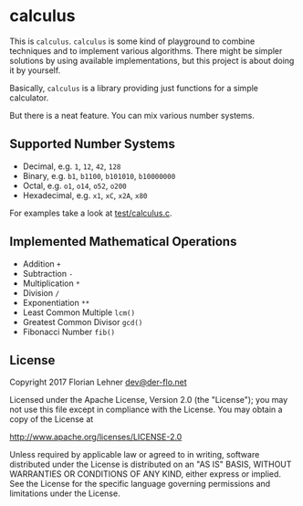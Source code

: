 calculus
========

This is `calculus`. `calculus` is some kind of playground to combine techniques
and to implement various algorithms. There might be simpler solutions by using
available implementations, but this project is about doing it by yourself.

Basically, `calculus` is a library providing just functions for a simple calculator.

But there is a neat feature. You can mix various number systems.

Supported Number Systems
------------------------

* Decimal, e.g. `1`, `12`, `42`, `128`
* Binary, e.g. `b1`, `b1100`, `b101010`, `b10000000`
* Octal, e.g. `o1`, `o14`, `o52`, `o200`
* Hexadecimal, e.g. `x1`, `xC`, `x2A`, `x80`

For examples take a look at [test/calculus.c](test/calculus.c).

Implemented Mathematical Operations
-----------------------------------

* Addition `+`
* Subtraction `-`
* Multiplication `*`
* Division `/`
* Exponentiation `**`
* Least Common Multiple `lcm()`
* Greatest Common Divisor `gcd()`
* Fibonacci Number `fib()`

License
-------

Copyright 2017 Florian Lehner <dev@der-flo.net>

Licensed under the Apache License, Version 2.0 (the "License");
you may not use this file except in compliance with the License.
You may obtain a copy of the License at

  http://www.apache.org/licenses/LICENSE-2.0

Unless required by applicable law or agreed to in writing, software
distributed under the License is distributed on an "AS IS" BASIS,
WITHOUT WARRANTIES OR CONDITIONS OF ANY KIND, either express or implied.
See the License for the specific language governing permissions and
limitations under the License.
